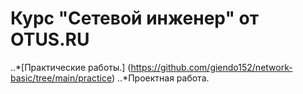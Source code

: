 # Курс "Сетевой инженер" от OTUS.RU
..*[Практические работы.] (https://github.com/giendo152/network-basic/tree/main/practice)
..*Проектная работа.
